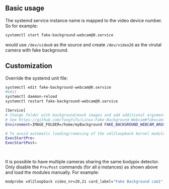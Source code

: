 
## Basic usage
The systemd service instance name is mapped to the video device number. So for example:

```sh
systemctl start fake-background-webcam@0.service
```

would use `/dev/video0` as the source and create `/dev/video20` as the virutal camera with fake background.

## Customization
Override the systemd unit file: 

```sh
systemctl edit fake-background-webcam@0.service 
#edit
systemctl daemon-reload
systemctl restart fake-background-webcam@0.service
```


```sh
[Service]
# Change folder with background/mask images and add additional arguments 
# See https://github.com/fangfufu/Linux-Fake-Background-Webcam#fakecamfakepy
Environment=IMAGE_FOLDER=/home/myBackground FAKE_BACKGROUND_WEBCAM_ARGS="--hologram --scale-factor 1"

# To avoid automatic loading/removing of the v4l2loopback kernel module
ExecStartPre=
ExecStartPost=

 
```

It is possible to have multiple cameras sharing the same bodypix detector. Only disable the `Pre/Post` commands (for all `@` instances) as shown above and load the modules manually. For example:

```sh
modprobe v4l2loopback video_nr=20,21 card_label="Fake Background cam1","Fake Background cam2" exclusive_caps=1

```

